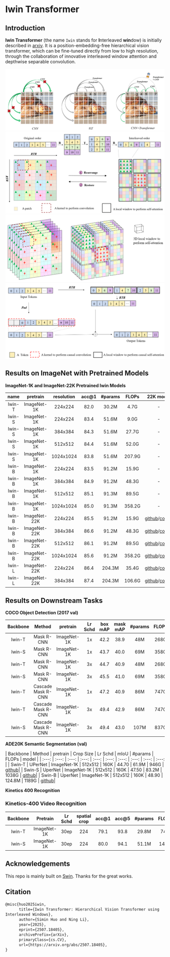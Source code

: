 # Iwin Transformer

## Introduction

**Iwin Transformer** (the name `Iwin` stands for **I**nterleaved **win**dow) is initially described in [arxiv](https://arxiv.org/abs/2507.18405). It is a position-embedding-free hierarchical vision transformer, which can be fine-tuned directly from low to high resolution, through the collaboration of innovative interleaved window attention and depthwise separable convolution.

![teaser](classification/figures/teaser1.png)
![teaser](classification/figures/teaser2.png)
![teaser](classification/figures/teaser3.png)
![teaser](classification/figures/teaser4.png)

## Results on ImageNet with Pretrained Models

**ImageNet-1K and ImageNet-22K Pretrained Iwin Models**

| name | pretrain | resolution | acc@1 | #params | FLOPs | 22K model | 1K model |
| :---: | :---: | :---: | :---: | :---: | :---: |:---: |:---: |
| Iwin-T | ImageNet-1K | 224x224 | 82.0 | 30.2M | 4.7G | - | [github](https://github.com/Cominder/Iwin-Transformer/releases/download/v1.0/iwin_tiny_patch4_window7_224.pth)/[config](configs/iwin/iwin_tiny_patch4_window7_224.yaml) |
| Iwin-S | ImageNet-1K | 224x224 | 83.4 | 51.6M | 9.0G | - | [github](https://github.com/Cominder/Iwin-Transformer/releases/download/v1.0/iwin_small_patch4_window7_224.pth)/[config](configs/iwin/iwin_small_patch4_window7_224.yaml) |
| Iwin-S | ImageNet-1K | 384x384 | 84.3 | 51.6M | 27.7G | - | [github](https://github.com/Cominder/Iwin-Transformer/releases/download/v1.0/iwin_small_patch4_window12_384.pth)/[config](configs/iwin/iwin_small_patch4_window12_384_finetune.yaml) |
| Iwin-S | ImageNet-1K | 512x512 | 84.4 | 51.6M | 52.0G | - | [github](https://github.com/Cominder/Iwin-Transformer/releases/download/v1.0/iwin_small_patch4_window16_512.pth)/[config](configs/iwin/iwin_small_patch4_window16_512_finetune.yaml) |
| Iwin-S | ImageNet-1K | 1024x1024 | 83.8 | 51.6M | 207.9G | - | [github](https://github.com/Cominder/Iwin-Transformer/releases/download/v1.0/iwin_small_patch4_window16_1024.pth)/[config](configs/iwin/iwin_small_patch4_window16_1024_finetune.yaml) |
| Iwin-B | ImageNet-1K | 224x224 | 83.5 | 91.2M | 15.9G | - | [github](https://github.com/Cominder/Iwin-Transformer/releases/download/v1.0/iwin_base_patch4_window7_224.pth)/[config](configs/iwin/iwin_base_patch4_window7_224.yaml) |
| Iwin-B | ImageNet-1K | 384x384 | 84.9 | 91.2M | 48.3G | - | [github](https://github.com/Cominder/Iwin-Transformer/releases/download/v1.0/iwin_base_patch4_window12_384.pth)/[config](configs/iwin/iwin_base_patch4_window12_384_finetune.yaml) |
| Iwin-B | ImageNet-1K | 512x512 | 85.1 | 91.3M | 89.5G | - | [github](https://github.com/Cominder/Iwin-Transformer/releases/download/v1.0/iwin_base_patch4_window16_512.pth)/[config](configs/iwin/iwin_base_patch4_window16_512_finetune.yaml) |
| Iwin-B | ImageNet-1K | 1024x1024 | 85.0 | 91.3M | 358.2G | - | [github](https://github.com/Cominder/Iwin-Transformer/releases/download/v1.0/iwin_base_patch4_window16_1024.pth)/[config](configs/iwin/iwin_base_patch4_window16_1024_finetune.yaml) |
| Iwin-B | ImageNet-22K | 224x224 | 85.5 | 91.2M | 15.9G | [github](https://github.com/Cominder/Iwin-Transformer/releases/download/v1.0/iwin_base_patch4_window7_224_22k.pth)/[config](configs/iwin/iwin_base_patch4_window7_224_22k.yaml) | [github](https://github.com/Cominder/Iwin-Transformer/releases/download/v1.0/iwin_base_patch4_window7_224_22kto1k.pth)/[config](configs/iwin/iwin_base_patch4_window7_224_22kto1k_finetune.yaml) |
| Iwin-B | ImageNet-22K | 384x384 | 86.6 | 91.2M | 48.3G | [github](https://github.com/Cominder/Iwin-Transformer/releases/download/v1.0/iwin_base_patch4_window12_384_22k.pth)/[config](configs/iwin/iwin_base_patch4_window12_384_22k.yaml) | [github](https://github.com/Cominder/Iwin-Transformer/releases/download/v1.0/iwin_base_patch4_window12_384_22kto1k.pth)/[config](configs/iwin/iwin_base_patch4_window12_384_22kto1k_finetune.yaml) |
| Iwin-B | ImageNet-22K | 512x512 | 86.1 | 91.2M | 89.5G | [github](https://github.com/Cominder/Iwin-Transformer/releases/download/v1.0/iwin_base_patch4_window16_512_22k.pth)/[config](configs/iwin/iwin_base_patch4_window16_512_22k.yaml) | [github](https://github.com/Cominder/Iwin-Transformer/releases/download/v1.0/iwin_base_patch4_window16_512_22kto1k.pth)/[config](configs/iwin/iwin_base_patch4_window16_512_22kto1k_finetune.yaml) |
| Iwin-B | ImageNet-22K | 1024x1024 | 85.6 | 91.2M | 358.2G | [github](https://github.com/Cominder/Iwin-Transformer/releases/download/v1.0/iwin_base_patch4_window16_1024_22k.pth)/[config](configs/iwin/iwin_base_patch4_window16_1024_22k.yaml) | [github](https://github.com/Cominder/Iwin-Transformer/releases/download/v1.0/iwin_base_patch4_window16_1024_22kto1k.pth)/[config](configs/iwin/iwin_base_patch4_window16_1024_22kto1k_finetune.yaml) |
| Iwin-L | ImageNet-22K | 224x224 | 86.4 | 204.3M | 35.4G | [github](https://github.com/Cominder/Iwin-Transformer/releases/download/v1.0/iwin_large_patch4_window7_224_22k.pth)/[config](configs/iwin/iwin_large_patch4_window7_224_22k.yaml) | [github](https://github.com/Cominder/Iwin-Transformer/releases/download/v1.0/iwin_large_patch4_window7_224_22kto1k.pth)/[config](configs/iwin/iwin_large_patch4_window7_224_22kto1k_finetune.yaml) |
| Iwin-L | ImageNet-22K | 384x384 | 87.4 | 204.3M | 106.6G | [github](https://github.com/Cominder/Iwin-Transformer/releases/download/v1.0/iwin_large_patch4_window12_384_22k.pth)/[config](configs/iwin/iwin_large_patch4_window12_384_22k.yaml) | [github](https://github.com/Cominder/Iwin-Transformer/releases/download/v1.0/iwin_large_patch4_window12_384_22kto1k.pth)/[config](configs/iwin/iwin_large_patch4_window12_384_22kto1k_finetune.yaml) |



## Results on Downstream Tasks

**COCO Object Detection (2017 val)**

| Backbone | Method | pretrain | Lr Schd | box mAP | mask mAP | #params | FLOPs | model
| :---: | :---: | :---: | :---: | :---: | :---: | :---: | :---: | :---: |
| Iwin-T | Mask R-CNN | ImageNet-1K | 1x | 42.2 | 38.9 | 48M | 268G |  [github](https://github.com/Cominder/Iwin-Transformer/releases/download/v1.0/iwin_tiny_window7_mask_rcnn_1x_coco.pth)|
| Iwin-S | Mask R-CNN | ImageNet-1K | 1x | 43.7 | 40.0 | 69M | 358G |  [github](https://github.com/Cominder/Iwin-Transformer/releases/download/v1.0/iwin_small_window7_mask_rcnn_1x_coco.pth)|
| Iwin-T | Mask R-CNN | ImageNet-1K | 3x | 44.7 | 40.9 | 48M | 268G | [github](https://github.com/Cominder/Iwin-Transformer/releases/download/v1.0/iwin_tiny_window7_mask_rcnn_3x_coco.pth)|
| Iwin-S | Mask R-CNN | ImageNet-1K | 3x | 45.5 | 41.0 | 69M | 358G | [github](https://github.com/Cominder/Iwin-Transformer/releases/download/v1.0/iwin_small_window7_mask_rcnn_3x_coco.pth)|
| Iwin-T | Cascade Mask R-CNN | ImageNet-1K | 1x | 47.2 | 40.9 | 86M | 747G | [github](https://github.com/Cominder/Iwin-Transformer/releases/download/v1.0/iwin_tiny_window7_cascade_mask_rcnn_1x_coco.pth)|
| Iwin-T | Cascade Mask R-CNN | ImageNet-1K | 3x | 49.4 | 42.9 | 86M | 747G | [github](https://github.com/Cominder/Iwin-Transformer/releases/download/v1.0/iwin_tiny_window7_cascade_mask_rcnn_3x_coco.pth)|
| Iwin-S | Cascade Mask R-CNN | ImageNet-1K | 3x | 49.4 | 43.0 | 107M | 837G | [github](https://github.com/Cominder/Iwin-Transformer/releases/download/v1.0/iwin_small_window7_cascade_mask_rcnn_3x_coco.pth)|


**ADE20K Semantic Segmentation (val)**

| Backbone | Method | pretrain | Crop Size | Lr Schd | mIoU | #params | FLOPs | model |
| :---: | :---: | :---: | :---: | :---: | :---: | :---: | :---: | :---: | :---: | 
| Swin-T | UPerNet | ImageNet-1K | 512x512 | 160K | 44.70 | 61.9M | 946G | [github](https://github.com/Cominder/Iwin-Transformer/releases/download/v1.0/iwin_tiny_patch4_window7_512_ade20k_1k.pth)|
| Swin-S | UperNet | ImageNet-1K | 512x512 | 160K | 47.50 | 83.2M | 1038G | [github](https://github.com/Cominder/Iwin-Transformer/releases/download/v1.0/iwin_small_patch4_window7_512_ade20k_1k.pth)|
| Swin-B | UperNet | ImageNet-1K | 512x512 | 160K | 48.90 | 124.8M | 1189G | [github](https://github.com/Cominder/Iwin-Transformer/releases/download/v1.0/iwin_base_patch4_window7_512_ade20k_1k.pth)|


**Kinetics 400 Recognition**


### **Kinetics-400 Video Recognition**

| Backbone | Pretrain | Lr Schd | spatial crop | acc@1 | acc@5 | #params | FLOPs | config | model |
| :---: | :---: | :---: | :---: | :---: | :---: | :---: | :---: | :---: | :---: |
| Iwin-T | ImageNet-1K | 30ep | 224 | 79.1 | 93.8 | 29.8M | 74G | [config](video_recognition/configs/recognition/iwin/iwin_tiny_patch244_window77_kinetics400_1k.py) |[github](https://github.com/Cominder/Iwin-Transformer/releases/download/v1.0/iwin_tiny_patch244_window77_kinetics400_1k.pth) |
| Iwin-S | ImageNet-1K | 30ep | 224 | 80.0 | 94.1 | 51.1M | 140G | [config](video_recognition/configs/recognition/iwin/iwin_small_patch244_window77_kinetics400_1k.py) | [github](https://github.com/SwinTransformer/storage/releases/download/v1.0/iwin_small_patch244_window77_kinetics400_1k.pth) |





## Acknowledgements 

This repo is mainly built on [Swin](https://github.com/microsoft/Swin-Transformer). Thanks for the great works.


## Citation

```
@misc{huo2025iwin,
      title={Iwin Transformer: Hierarchical Vision Transformer using Interleaved Windows}, 
      author={Simin Huo and Ning Li},
      year={2025},
      eprint={2507.18405},
      archivePrefix={arXiv},
      primaryClass={cs.CV},
      url={https://arxiv.org/abs/2507.18405}, 
}
```


